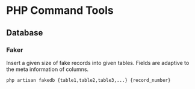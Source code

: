 # PHP Command Tools

## Database

### Faker
Insert a given size of fake records into given tables. Fields are adaptive to the meta information of columns.
```shell
php artisan fakedb {table1,table2,table3,...} {record_number}
```

